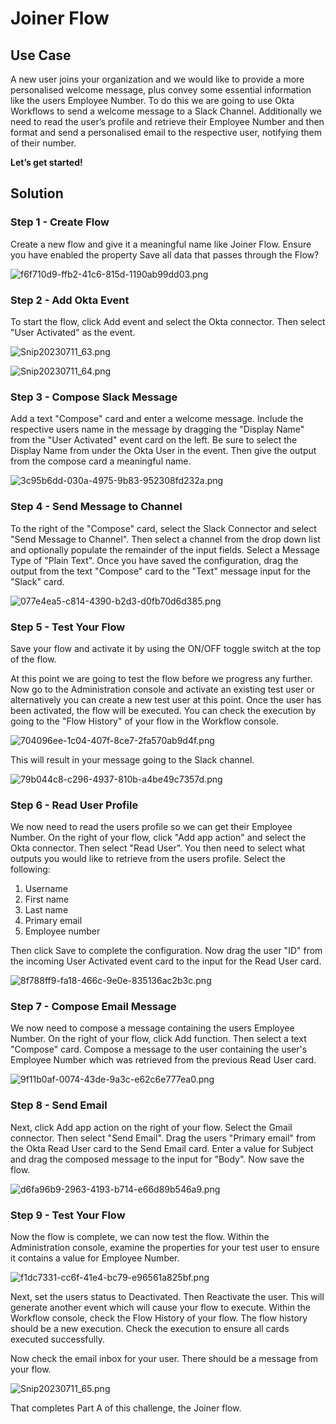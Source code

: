 ﻿

# Joiner Flow

## Use Case

A new user joins your organization and we would like to provide a more personalised welcome message, plus convey some essential information like the users Employee Number. To do this we are going to use Okta Workflows to send a welcome message to a Slack Channel. Additionally we need to read the user’s profile and retrieve their Employee Number and then format and send a personalised email to the respective user, notifying them of their number.

**Let’s get started!**

## Solution

### Step 1 - Create Flow

Create a new flow and give it a meaningful name like Joiner Flow. Ensure you have enabled the property  Save all data that passes through the Flow?

![](https://media.graphassets.com/tnsLYUkQUigidZGwLzMw "f6f710d9-ffb2-41c6-815d-1190ab99dd03.png")

### Step 2 - Add Okta Event

To start the flow, click Add event and select the Okta connector. Then select "User Activated" as the event.

![](https://media.graphassets.com/hPyyLRxQJ8oZLJcM0jkQ "Snip20230711_63.png")

![](https://media.graphassets.com/zZaArsZCShKn7P7CwbfC "Snip20230711_64.png")

### Step 3 - Compose Slack Message

Add a text "Compose" card and enter a welcome message. Include the respective users name in the message by dragging the "Display Name" from the "User Activated" event card on the left. Be sure to select the Display Name from under the Okta User in the event. Then give the output from the compose card a meaningful name.

![](https://media.graphassets.com/aWP770fHToWwtvNhYrSq "3c95b6dd-030a-4975-9b83-952308fd232a.png")

### Step 4 - Send Message to Channel

To the right of the "Compose" card, select the Slack Connector and select "Send Message to Channel". Then select a channel from the drop down list and optionally populate the remainder of the input fields. Select a Message Type of "Plain Text". Once you have saved the configuration, drag the output from the text "Compose" card to the "Text" message input for the "Slack" card.

![](https://media.graphassets.com/4axZVwU6Rh2bRvqxfCm9 "077e4ea5-c814-4390-b2d3-d0fb70d6d385.png")

### Step 5 - Test Your Flow
Save your flow and activate it by using the ON/OFF toggle switch at the top of the flow.

At this point we are going to test the flow before we progress any further. Now go to the Administration console and activate an existing test user or alternatively you can create a new test user at this point. Once the user has been activated, the flow will be executed. You can check the execution by going to the "Flow History" of your flow in the Workflow console.

![](https://media.graphassets.com/iZpOaAg4S8amD4QwxkQx "704096ee-1c04-407f-8ce7-2fa570ab9d4f.png")

This will result in your message going to the Slack channel.

![](https://media.graphassets.com/CgZSBwqlT5CvS2J4cUXt "79b044c8-c296-4937-810b-a4be49c7357d.png")

### Step 6 - Read User Profile

We now need to read the users profile so we can get their Employee Number. On the right of your flow, click "Add app action" and select the Okta connector. Then select "Read User". You then need to select what outputs you would like to retrieve from the users profile. Select the following:

1.  Username
2.  First name
3.  Last name
4.  Primary email
5.  Employee number

Then click Save to complete the configuration. Now drag the user "ID" from the incoming User Activated event card to the input for the Read User card.

![](https://media.graphassets.com/tMBcqimYSACGJeu6p76D "8f788ff9-fa18-466c-9e0e-835136ac2b3c.png")

### Step 7 - Compose Email Message

We now need to compose a message containing the users Employee Number. On the right of your flow, click Add function. Then select a text "Compose" card. Compose a message to the user containing the user's Employee Number which was retrieved from the previous Read User card.

![](https://media.graphassets.com/35mqsMl6TsiM1CGB7Cs3 "9f11b0af-0074-43de-9a3c-e62c6e777ea0.png")

### Step 8 - Send Email
Next, click Add app action on the right of your flow. Select the Gmail connector. Then select "Send Email". Drag the users "Primary email" from the Okta Read User card to the Send Email card. Enter a value for Subject and drag the composed message to the input for "Body". Now save the flow.

![](https://media.graphassets.com/js5oT2FXTYS2k4ldictu "d6fa96b9-2963-4193-b714-e66d89b546a9.png")

### Step 9 - Test Your Flow

Now the flow is complete, we can now test the flow. Within the Administration console, examine the properties for your test user to ensure it contains a value for Employee Number.

![](https://media.graphassets.com/BmgeuoxiTZCwtHF1gnof "f1dc7331-cc6f-41e4-bc79-e96561a825bf.png")

Next, set the users status to Deactivated. Then Reactivate the user. This will generate another event which will cause your flow to execute. Within the Workflow console, check the Flow History of your flow. The flow history should be a new execution. Check the execution to ensure all cards executed successfully.

Now check the email inbox for your user. There should be a message from your flow.

![](https://media.graphassets.com/mI2sfx1QQu97zZyOX1cJ "Snip20230711_65.png")

That completes Part A of this challenge, the Joiner flow.
